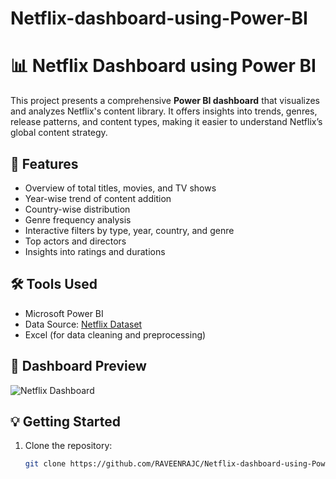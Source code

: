# Netflix-dashboard-using-Power-BI

# 📊 Netflix Dashboard using Power BI

This project presents a comprehensive **Power BI dashboard** that visualizes and analyzes Netflix's content library. It offers insights into trends, genres, release patterns, and content types, making it easier to understand Netflix’s global content strategy.

## 🚀 Features

- Overview of total titles, movies, and TV shows
- Year-wise trend of content addition
- Country-wise distribution
- Genre frequency analysis
- Interactive filters by type, year, country, and genre
- Top actors and directors
- Insights into ratings and durations

## 🛠 Tools Used

- Microsoft Power BI
- Data Source: [Netflix Dataset](https://github.com/RAVEENRAJC/Netflix-dashboard-using-Power-BI/blob/main/netflix_titles.csv)
- Excel (for data cleaning and preprocessing)

## 📸 Dashboard Preview

![Netflix Dashboard](./screenshots/dashboard_overview.png)

## 💡 Getting Started

1. Clone the repository:
   ```bash
   git clone https://github.com/RAVEENRAJC/Netflix-dashboard-using-Power-BI.git
